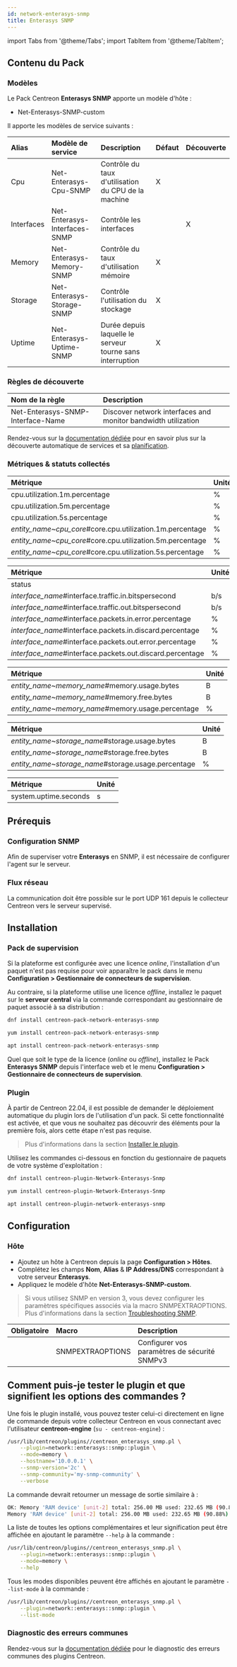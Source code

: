 ```yaml
---
id: network-enterasys-snmp
title: Enterasys SNMP
---
```

import Tabs from '@theme/Tabs';
import TabItem from '@theme/TabItem';

## Contenu du Pack

### Modèles

Le Pack Centreon **Enterasys SNMP** apporte un modèle d'hôte :

* Net-Enterasys-SNMP-custom

Il apporte les modèles de service suivants :

| Alias      | Modèle de service             | Description                                               | Défaut | Découverte |
|:-----------|:------------------------------|:----------------------------------------------------------|:-------|:-----------|
| Cpu        | Net-Enterasys-Cpu-SNMP        | Contrôle du taux d'utilisation du CPU de la machine       | X      |            |
| Interfaces | Net-Enterasys-Interfaces-SNMP | Contrôle les interfaces                                   |        | X          |
| Memory     | Net-Enterasys-Memory-SNMP     | Contrôle du taux d'utilisation mémoire                    | X      |            |
| Storage    | Net-Enterasys-Storage-SNMP    | Contrôle l'utilisation du stockage                        | X      |            |
| Uptime     | Net-Enterasys-Uptime-SNMP     | Durée depuis laquelle le serveur tourne sans interruption | X      |            |

### Règles de découverte

<Tabs groupId="sync">
<TabItem value="Services" label="Services">

| Nom de la règle                   | Description                                                   |
|:----------------------------------|:--------------------------------------------------------------|
| Net-Enterasys-SNMP-Interface-Name | Discover network interfaces and monitor bandwidth utilization |

Rendez-vous sur la [documentation dédiée](/docs/monitoring/discovery/services-discovery)
pour en savoir plus sur la découverte automatique de services et sa [planification](/docs/monitoring/discovery/services-discovery/#règles-de-découverte).

</TabItem>
</Tabs>

### Métriques & statuts collectés

<Tabs groupId="sync">
<TabItem value="Cpu" label="Cpu">

| Métrique                                                  | Unité |
|:----------------------------------------------------------|:------|
| cpu.utilization.1m.percentage                             | %     |
| cpu.utilization.5m.percentage                             | %     |
| cpu.utilization.5s.percentage                             | %     |
| *entity_name~cpu_core*#core.cpu.utilization.1m.percentage | %     |
| *entity_name~cpu_core*#core.cpu.utilization.5m.percentage | %     |
| *entity_name~cpu_core*#core.cpu.utilization.5s.percentage | %     |

</TabItem>
<TabItem value="Interfaces" label="Interfaces">

| Métrique                                                  | Unité |
|:----------------------------------------------------------|:------|
| status                                                    |       |
| *interface_name*#interface.traffic.in.bitspersecond       | b/s   |
| *interface_name*#interface.traffic.out.bitspersecond      | b/s   |
| *interface_name*#interface.packets.in.error.percentage    | %     |
| *interface_name*#interface.packets.in.discard.percentage  | %     |
| *interface_name*#interface.packets.out.error.percentage   | %     |
| *interface_name*#interface.packets.out.discard.percentage | %     |

</TabItem>
<TabItem value="Memory" label="Memory">

| Métrique                                          | Unité |
|:--------------------------------------------------|:------|
| *entity_name~memory_name*#memory.usage.bytes      | B     |
| *entity_name~memory_name*#memory.free.bytes       | B     |
| *entity_name~memory_name*#memory.usage.percentage | %     |

</TabItem>
<TabItem value="Storage" label="Storage">

| Métrique                                            | Unité |
|:----------------------------------------------------|:------|
| *entity_name~storage_name*#storage.usage.bytes      | B     |
| *entity_name~storage_name*#storage.free.bytes       | B     |
| *entity_name~storage_name*#storage.usage.percentage | %     |

</TabItem>
<TabItem value="Uptime" label="Uptime">

| Métrique              | Unité |
|:----------------------|:------|
| system.uptime.seconds | s     |

</TabItem>
</Tabs>

## Prérequis

### Configuration SNMP

Afin de superviser votre **Enterasys** en SNMP,  il est nécessaire de configurer l'agent sur le serveur.

### Flux réseau

La communication doit être possible sur le port UDP 161 depuis le collecteur
Centreon vers le serveur supervisé.

## Installation

### Pack de supervision

Si la plateforme est configurée avec une licence *online*, l'installation d'un paquet
n'est pas requise pour voir apparaître le pack dans le menu **Configuration > Gestionnaire de connecteurs de supervision**.

Au contraire, si la plateforme utilise une licence *offline*, installez le paquet
sur le **serveur central** via la commande correspondant au gestionnaire de paquet
associé à sa distribution :

<Tabs groupId="sync">
<TabItem value="Alma / RHEL / Oracle Linux 8" label="Alma / RHEL / Oracle Linux 8">

```bash
dnf install centreon-pack-network-enterasys-snmp
```

</TabItem>
<TabItem value="CentOS 7" label="CentOS 7">

```bash
yum install centreon-pack-network-enterasys-snmp
```

</TabItem>
<TabItem value="Debian 11" label="Debian 11">

```bash
apt install centreon-pack-network-enterasys-snmp
```

</TabItem>
</Tabs>

Quel que soit le type de la licence (*online* ou *offline*), installez le Pack **Enterasys SNMP**
depuis l'interface web et le menu **Configuration > Gestionnaire de connecteurs de supervision**.

### Plugin

À partir de Centreon 22.04, il est possible de demander le déploiement automatique
du plugin lors de l'utilisation d'un pack. Si cette fonctionnalité est activée, et
que vous ne souhaitez pas découvrir des éléments pour la première fois, alors cette
étape n'est pas requise.

> Plus d'informations dans la section [Installer le plugin](/docs/monitoring/pluginpacks/#installer-le-plugin).

Utilisez les commandes ci-dessous en fonction du gestionnaire de paquets de votre système d'exploitation :

<Tabs groupId="sync">
<TabItem value="Alma / RHEL / Oracle Linux 8" label="Alma / RHEL / Oracle Linux 8">

```bash
dnf install centreon-plugin-Network-Enterasys-Snmp
```

</TabItem>
<TabItem value="CentOS 7" label="CentOS 7">

```bash
yum install centreon-plugin-Network-Enterasys-Snmp
```

</TabItem>
<TabItem value="Debian 11" label="Debian 11">

```bash
apt install centreon-plugin-network-enterasys-snmp
```

</TabItem>
</Tabs>

## Configuration

### Hôte

* Ajoutez un hôte à Centreon depuis la page **Configuration > Hôtes**.
* Complétez les champs **Nom**, **Alias** & **IP Address/DNS** correspondant à votre serveur **Enterasys**.
* Appliquez le modèle d'hôte **Net-Enterasys-SNMP-custom**.

> Si vous utilisez SNMP en version 3, vous devez configurer les paramètres spécifiques associés via la macro SNMPEXTRAOPTIONS.
> Plus d'informations dans la section [Troubleshooting SNMP](../getting-started/how-to-guides/troubleshooting-plugins.md#snmpv3-options-mapping).

| Obligatoire | Macro            | Description                                  |
|:------------|:-----------------|:---------------------------------------------|
|             | SNMPEXTRAOPTIONS | Configurer vos paramètres de sécurité SNMPv3 |

## Comment puis-je tester le plugin et que signifient les options des commandes ?

Une fois le plugin installé, vous pouvez tester celui-ci directement en ligne
de commande depuis votre collecteur Centreon en vous connectant avec
l'utilisateur **centreon-engine** (`su - centreon-engine`) :

```bash
/usr/lib/centreon/plugins//centreon_enterasys_snmp.pl \
    --plugin=network::enterasys::snmp::plugin \
    --mode=memory \
    --hostname='10.0.0.1' \
    --snmp-version='2c' \
    --snmp-community='my-snmp-community' \
    --verbose
```

La commande devrait retourner un message de sortie similaire à :

```bash
OK: Memory 'RAM device' [unit-2] total: 256.00 MB used: 232.65 MB (90.88%) free: 23.35 MB (9.12%) | 'unit-2~RAM device#memory.usage.bytes'=243950592B;;;0;268431360 'unit-2~RAM device#memory.free.bytes'=24480768B;;;0;268431360 'unit-2~RAM device#memory.usage.percentage'=90.88%;;;0;100
Memory 'RAM device' [unit-2] total: 256.00 MB used: 232.65 MB (90.88%) free: 23.35 MB (9.12%)
```

La liste de toutes les options complémentaires et leur signification peut être
affichée en ajoutant le paramètre `--help` à la commande :

```bash
/usr/lib/centreon/plugins//centreon_enterasys_snmp.pl \
    --plugin=network::enterasys::snmp::plugin \
    --mode=memory \
    --help
```

Tous les modes disponibles peuvent être affichés en ajoutant le paramètre
`--list-mode` à la commande :

```bash
/usr/lib/centreon/plugins//centreon_enterasys_snmp.pl \
    --plugin=network::enterasys::snmp::plugin \
    --list-mode
```

### Diagnostic des erreurs communes

Rendez-vous sur la [documentation dédiée](../getting-started/how-to-guides/troubleshooting-plugins.md)
pour le diagnostic des erreurs communes des plugins Centreon.
